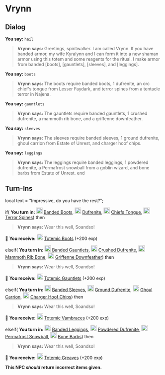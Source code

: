 # Vrynn


## Dialog

**You say:** `hail`



>**Vrynn says:** Greetings, spiritwalker. I am called Vrynn. If you have banded armor, my wife Kyralynn and I can form it into a new shaman armor using this totem and some reagents for the ritual. I make armor from banded [boots], [gauntlets], [sleeves], and [leggings].

**You say:** `boots`



>**Vrynn says:** The boots require banded boots, 1 dufrenite, an orc chief's tongue from Lesser Faydark, and terror spines from a tentacle terror in Najena.

**You say:** `gauntlets`



>**Vrynn says:** The gauntlets require banded gauntlets, 1 crushed dufrenite, a mammoth rib bone, and a griffenne downfeather.

**You say:** `sleeves`



>**Vrynn says:** The sleeves require banded sleeves, 1 ground dufrenite, ghoul carrion from Estate of Unrest, and charger hoof chips.

**You say:** `leggings`



>**Vrynn says:** The leggings require banded leggings, 1 powdered dufrenite, a Permafrost snowball from a goblin wizard, and bone barbs from Estate of Unrest.
end

## Turn-Ins



local text = "Impressive, do you have the rest?";


if( **You turn in:** <img style="background:url(/static/icons/blank_slot.gif);width:20px;height:20px;" src="/static/icons/item_545.png" alt="" /> <a
                                href="/item/3064" data-url="3064" class="tooltip-link link">Banded Boots</a>, <img style="background:url(/static/icons/blank_slot.gif);width:20px;height:20px;" src="/static/icons/item_957.png" alt="" /> <a
                                href="/item/10073" data-url="10073" class="tooltip-link link">Dufrenite</a>, <img style="background:url(/static/icons/blank_slot.gif);width:20px;height:20px;" src="/static/icons/item_1087.png" alt="" /> <a
                                href="/item/19039" data-url="19039" class="tooltip-link link">Chiefs Tongue</a>, <img style="background:url(/static/icons/blank_slot.gif);width:20px;height:20px;" src="/static/icons/item_1033.png" alt="" /> <a
                                href="/item/19041" data-url="19041" class="tooltip-link link">Terror Spines</a>) then


>**Vrynn says:** Wear this well, Soandso!


 &#127873; **You receive:**  <img style="background:url(/static/icons/blank_slot.gif);width:20px;height:20px;" src="/static/icons/item_524.png" alt="" /> <a
                                href="/item/4941" data-url="4941" class="tooltip-link link">Totemic Boots</a> (+200 exp)

 

elseif( **You turn in:** <img style="background:url(/static/icons/blank_slot.gif);width:20px;height:20px;" src="/static/icons/item_526.png" alt="" /> <a
                                href="/item/3062" data-url="3062" class="tooltip-link link">Banded Gauntlets</a>, <img style="background:url(/static/icons/blank_slot.gif);width:20px;height:20px;" src="/static/icons/item_733.png" alt="" /> <a
                                href="/item/19050" data-url="19050" class="tooltip-link link">Crushed Dufrenite</a>, <img style="background:url(/static/icons/blank_slot.gif);width:20px;height:20px;" src="/static/icons/item_907.png" alt="" /> <a
                                href="/item/19043" data-url="19043" class="tooltip-link link">Mammoth Rib Bone</a>, <img style="background:url(/static/icons/blank_slot.gif);width:20px;height:20px;" src="/static/icons/item_755.png" alt="" /> <a
                                href="/item/19046" data-url="19046" class="tooltip-link link">Griffenne Downfeather</a>) then


>**Vrynn says:** Wear this well, Soandso!


 &#127873; **You receive:**  <img style="background:url(/static/icons/blank_slot.gif);width:20px;height:20px;" src="/static/icons/item_531.png" alt="" /> <a
                                href="/item/4942" data-url="4942" class="tooltip-link link">Totemic Gauntlets</a> (+200 exp)

 

elseif( **You turn in:** <img style="background:url(/static/icons/blank_slot.gif);width:20px;height:20px;" src="/static/icons/item_543.png" alt="" /> <a
                                href="/item/3060" data-url="3060" class="tooltip-link link">Banded Sleeves</a>, <img style="background:url(/static/icons/blank_slot.gif);width:20px;height:20px;" src="/static/icons/item_1015.png" alt="" /> <a
                                href="/item/19051" data-url="19051" class="tooltip-link link">Ground Dufrenite</a>, <img style="background:url(/static/icons/blank_slot.gif);width:20px;height:20px;" src="/static/icons/item_797.png" alt="" /> <a
                                href="/item/19038" data-url="19038" class="tooltip-link link">Ghoul Carrion</a>, <img style="background:url(/static/icons/blank_slot.gif);width:20px;height:20px;" src="/static/icons/item_1031.png" alt="" /> <a
                                href="/item/19045" data-url="19045" class="tooltip-link link">Charger Hoof Chips</a>) then


>**Vrynn says:** Wear this well, Soandso!


 &#127873; **You receive:**  <img style="background:url(/static/icons/blank_slot.gif);width:20px;height:20px;" src="/static/icons/item_622.png" alt="" /> <a
                                href="/item/4943" data-url="4943" class="tooltip-link link">Totemic Vambraces</a> (+200 exp)

 

elseif( **You turn in:** <img style="background:url(/static/icons/blank_slot.gif);width:20px;height:20px;" src="/static/icons/item_540.png" alt="" /> <a
                                href="/item/3063" data-url="3063" class="tooltip-link link">Banded Leggings</a>, <img style="background:url(/static/icons/blank_slot.gif);width:20px;height:20px;" src="/static/icons/item_1075.png" alt="" /> <a
                                href="/item/19052" data-url="19052" class="tooltip-link link">Powdered Dufrenite</a>, <img style="background:url(/static/icons/blank_slot.gif);width:20px;height:20px;" src="/static/icons/item_1129.png" alt="" /> <a
                                href="/item/19034" data-url="19034" class="tooltip-link link">Permafrost Snowball</a>, <img style="background:url(/static/icons/blank_slot.gif);width:20px;height:20px;" src="/static/icons/item_1032.png" alt="" /> <a
                                href="/item/19037" data-url="19037" class="tooltip-link link">Bone Barbs</a>) then


>**Vrynn says:** Wear this well, Soandso!


 &#127873; **You receive:**  <img style="background:url(/static/icons/blank_slot.gif);width:20px;height:20px;" src="/static/icons/item_540.png" alt="" /> <a
                                href="/item/4944" data-url="4944" class="tooltip-link link">Totemic Greaves</a> (+200 exp)

 

**This NPC *should* return incorrect items given.**
